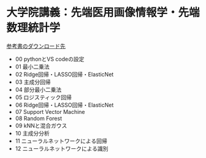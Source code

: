 # 大学院講義：先端医用画像情報学・先端数理統計学

[参考書のダウンロード先](https://hastie.su.domains/ElemStatLearn/)

* 00 pythonとVS codeの設定
* 01 最小二乗法
* 02 Ridge回帰・LASSO回帰・ElasticNet
* 03 主成分回帰
* 04 部分最小二乗法
* 05 ロジスティック回帰
* 06 Ridge回帰・LASSO回帰・ElasticNet
* 07 Support Vector Machine
* 08 Random Forest
* 09 kNNと混合ガウス
* 10 主成分分析
* 11 ニューラルネットワークによる回帰
* 12 ニューラルネットワークによる識別
